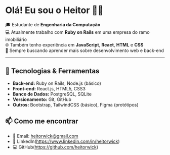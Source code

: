 # Olá! Eu sou o Heitor 👨‍💻

🎓 Estudante de **Engenharia da Computação**    
💻 Atualmente trabalho com **Ruby on Rails** em uma empresa do ramo imobiliário  
🌐 Também tenho experiência em **JavaScript**, **React**, **HTML** e **CSS**  
📌 Sempre buscando aprender mais sobre desenvolvimento web e back-end

---

## 🧠 Tecnologias & Ferramentas

- **Back-end:** Ruby on Rails, Node.js (básico)
- **Front-end:** React.js, HTML5, CSS3
- **Banco de Dados:** PostgreSQL, SQLite
- **Versionamento:** Git, GitHub
- **Outros:** Bootstrap, TailwindCSS (básico), Figma (protótipos)


## 📫 Como me encontrar

- 📧 Email: heitorwick@gmail.com
- 💼 LinkedIn(https://www.linkedin.com/in/heitorwick)
- 💻 GitHub(https://github.com/heitorwick)
